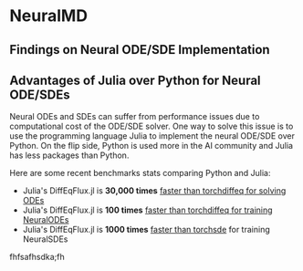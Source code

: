 # NeuralMD

## Findings on Neural ODE/SDE Implementation 

## Advantages of Julia over Python for Neural ODE/SDEs

Neural ODEs and SDEs can suffer from performance issues due to computational cost of the ODE/SDE solver. One way to solve this issue is to use the programming language Julia to implement the neural ODE/SDE over Python. On the flip side, Python is used more in the AI community and Julia has less packages than Python. 

Here are some recent benchmarks stats comparing Python and Julia:

* Julia's DiffEqFlux.jl is **30,000 times** [faster than torchdiffeq for solving ODEs](https://gist.github.com/ChrisRackauckas/cc6ac746e2dfd285c28e0584a2bfd320)
* Julia's DiffEqFlux.jl is **100 times** [faster than torchdiffeq for training NeuralODEs](https://gist.github.com/ChrisRackauckas/4a4d526c15cc4170ce37da837bfc32c4)
* Julia's DiffEqFlux.jl is **1000 times** [faster than torchsde](https://gist.github.com/ChrisRackauckas/6a03e7b151c86b32d74b41af54d495c6) for training NeuralSDEs

fhfsafhsdka;fh
